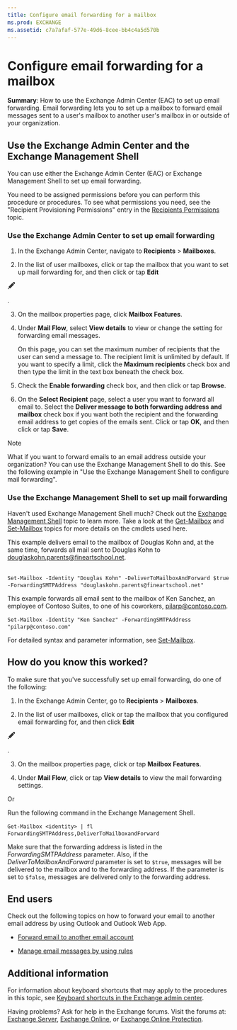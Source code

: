 ```yaml
---
title: Configure email forwarding for a mailbox
ms.prod: EXCHANGE
ms.assetid: c7a7afaf-577e-49d6-8cee-bb4c4a5d570b
---
```



# Configure email forwarding for a mailbox
 **Summary**: How to use the Exchange Admin Center (EAC) to set up email forwarding.
Email forwarding lets you to set up a mailbox to forward email messages sent to a user's mailbox to another user's mailbox in or outside of your organization.
  
    
    


## Use the Exchange Admin Center and the Exchange Management Shell

You can use either the Exchange Admin Center (EAC) or Exchange Management Shell to set up email forwarding.
  
    
    
You need to be assigned permissions before you can perform this procedure or procedures. To see what permissions you need, see the "Recipient Provisioning Permissions" entry in the  [Recipients Permissions](recipients-permissions.md) topic.
  
    
    

### Use the Exchange Admin Center to set up email forwarding


1. In the Exchange Admin Center, navigate to **Recipients** > **Mailboxes**.
    
  
2. In the list of user mailboxes, click or tap the mailbox that you want to set up mail forwarding for, and then click or tap **Edit**
  
    
    
![Edit icon](images/ITPro_EAC_EditIcon.png)
  
    
    
.
    
  
3. On the mailbox properties page, click **Mailbox Features**.
    
  
4. Under **Mail Flow**, select **View details** to view or change the setting for forwarding email messages.
    
    On this page, you can set the maximum number of recipients that the user can send a message to. The recipient limit is unlimited by default. If you want to specify a limit, click the **Maximum recipients** check box and then type the limit in the text box beneath the check box.
    
  
5. Check the **Enable forwarding** check box, and then click or tap **Browse**.
    
  
6. On the **Select Recipient** page, select a user you want to forward all email to. Select the **Deliver message to both forwarding address and mailbox** check box if you want both the recipient and the forwarding email address to get copies of the emails sent. Click or tap **OK**, and then click or tap **Save**.
    
  

> [!NOTE]
> What if you want to forward emails to an email address outside your organization? You can use the Exchange Management Shell to do this. See the following example in "Use the Exchange Management Shell to configure mail forwarding". 
  
    
    


### Use the Exchange Management Shell to set up mail forwarding

Haven't used Exchange Management Shell much? Check out the  [Exchange Management Shell](http://technet.microsoft.com/library/925ad66f-2f05-4269-9923-c353d9c19312.aspx) topic to learn more. Take a look at the [Get-Mailbox](http://technet.microsoft.com/library/8a5a6eb9-4a75-47f9-ae3b-a3ba251cf9a8.aspx) and [Set-Mailbox](http://technet.microsoft.com/library/a0d413b9-d949-4df6-ba96-ac0906dedae2.aspx) topics for more details on the cmdlets used here.
  
    
    
This example delivers email to the mailbox of Douglas Kohn and, at the same time, forwards all mail sent to Douglas Kohn to douglaskohn.parents@fineartschool.net.
  
    
    



```

Set-Mailbox -Identity "Douglas Kohn" -DeliverToMailboxAndForward $true -ForwardingSMTPAddress "douglaskohn.parents@fineartschool.net" 
```

This example forwards all email sent to the mailbox of Ken Sanchez, an employee of Contoso Suites, to one of his coworkers, pilarp@contoso.com.
  
    
    



```
Set-Mailbox -Identity "Ken Sanchez" -ForwardingSMTPAddress "pilarp@contoso.com"
```

For detailed syntax and parameter information, see  [Set-Mailbox](http://technet.microsoft.com/library/a0d413b9-d949-4df6-ba96-ac0906dedae2.aspx).
  
    
    

## How do you know this worked?

To make sure that you've successfully set up email forwarding, do one of the following:
  
    
    

1. In the Exchange Admin Center, go to **Recipients** > **Mailboxes**.
    
  
2. In the list of user mailboxes, click or tap the mailbox that you configured email forwarding for, and then click **Edit**
  
    
    
![Edit icon](images/ITPro_EAC_EditIcon.png)
  
    
    
.
    
  
3. On the mailbox properties page, click or tap **Mailbox Features**.
    
  
4. Under **Mail Flow**, click or tap **View details** to view the mail forwarding settings.
    
  
Or
  
    
    
Run the following command in the Exchange Management Shell.
  
    
    



```
Get-Mailbox <identity> | fl ForwardingSMTPAddress,DeliverToMailboxandForward
```

Make sure that the forwarding address is listed in the  _ForwardingSMTPAddress_ parameter. Also, if the _DeliverToMailboxAndForward_ parameter is set to `$true`, messages will be delivered to the mailbox and to the forwarding address. If the parameter is set to  `$false`, messages are delivered only to the forwarding address.
  
    
    

## End users

Check out the following topics on how to forward your email to another email address by using Outlook and Outlook Web App.
  
    
    

-  [Forward email to another email account](https://go.microsoft.com/fwlink/p/?LinkId=510866)
    
  
-  [Manage email messages by using rules](https://go.microsoft.com/fwlink/p/?LinkId=510869)
    
  

## Additional information

For information about keyboard shortcuts that may apply to the procedures in this topic, see  [Keyboard shortcuts in the Exchange admin center](keyboard-shortcuts-in-the-exchange-admin-center.md).
  
    
    
Having problems? Ask for help in the Exchange forums. Visit the forums at:  [Exchange Server](https://go.microsoft.com/fwlink/p/?linkId=60612),  [Exchange Online](https://go.microsoft.com/fwlink/p/?linkId=267542), or  [Exchange Online Protection](https://go.microsoft.com/fwlink/p/?linkId=285351).
  
    
    

